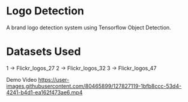 # Logo Detection
A brand logo detection system using Tensorflow Object Detection.

# Datasets Used
1 -> Flickr_logos_27
2 -> Flickr_logos_32
3 -> Flickr_logos_47


Demo Video
https://user-images.githubusercontent.com/80465899/127827119-1bfb8ccc-53d4-4241-b4d1-ea162f473ae6.mp4



